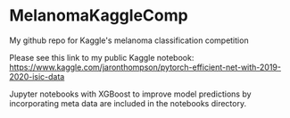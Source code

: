 # MelanomaKaggleComp
My github repo for Kaggle's melanoma classification competition 

Please see this link to my public Kaggle notebook:
https://www.kaggle.com/jaronthompson/pytorch-efficient-net-with-2019-2020-isic-data 

Jupyter notebooks with XGBoost to improve model predictions by incorporating meta data are included in the notebooks directory.  
